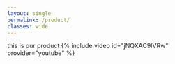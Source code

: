 ```yaml
---
layout: single
permalink: /product/
classes: wide
---
```


this is our product
{% include video id="jNQXAC9IVRw" provider="youtube" %}